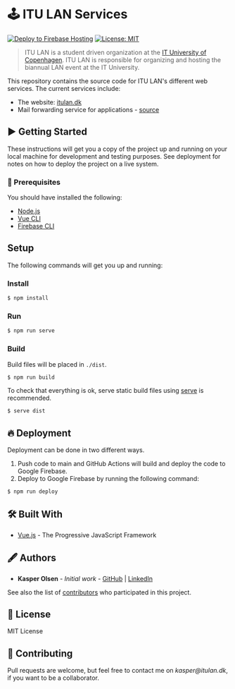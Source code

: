 # 🕹 ITU LAN Services
[![Deploy to Firebase Hosting](https://github.com/itulan/itulan.dk/actions/workflows/firebase-hosting-merge.yml/badge.svg)](https://github.com/itulan/itulan.dk/actions/workflows/firebase-hosting-merge.yml)
[![License: MIT](https://img.shields.io/badge/License-MIT-yellow.svg)](https://opensource.org/licenses/MIT)

> ITU LAN is a student driven organization at the [IT University of Copenhagen](https://en.itu.dk/). ITU LAN is responsible for organizing and hosting the biannual LAN event at the IT University.

This repository contains the source code for ITU LAN's different web services. The current services include:

- The website: [itulan.dk](https://itulan.dk)
- Mail forwarding service for applications - [source](https://github.com/itulan/itulan.dk/tree/main/functions)

## ▶️ Getting Started

These instructions will get you a copy of the project up and running on your local machine for development and testing purposes. See deployment for notes on how to deploy the project on a live system.

### 🧰 Prerequisites

You should have installed the following:

- [Node.js](https://nodejs.org/en/)
- [Vue CLI](https://cli.vuejs.org/)
- [Firebase CLI](https://firebase.google.com/docs/cli)

## Setup

The following commands will get you up and running:

### Install

```bash
$ npm install
```

### Run

```bash
$ npm run serve
```

### Build

Build files will be placed in `./dist`.

```bash
$ npm run build
```

To check that everything is ok, serve static build files using [serve](https://github.com/vercel/serve#readme) is recommended.

```bash
$ serve dist
```

## 🔥 Deployment

Deployment can be done in two different ways.

1. Push code to main and GitHub Actions will build and deploy the code to Google Firebase.
2. Deploy to Google Firebase by running the following command:

```bash
$ npm run deploy
```

## 🛠 Built With

- [Vue.js](https://vuejs.org/) - The Progressive JavaScript Framework

## 🖋 Authors

- **Kasper Olsen** - _Initial work_ - [GitHub](https://github.com/svopper) | [LinkedIn](https://www.linkedin.com/in/olsenkasper/)

See also the list of [contributors](https://github.com/itulan/itulan.dk/graphs/contributors) who participated in this project.

## 📝 License

MIT License

## 🤝 Contributing

Pull requests are welcome, but feel free to contact me on _kasper@itulan.dk_, if you want to be a collaborator.
